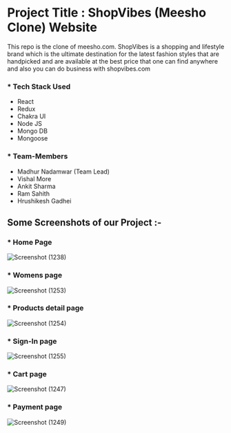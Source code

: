 
# Project Title : ShopVibes (Meesho Clone) Website

This repo is the clone of meesho.com. ShopVibes is a shopping and lifestyle brand which is the ultimate destination for the latest fashion styles that are handpicked and are available at the best price that one can find anywhere and also you can do business with shopvibes.com  

### * Tech Stack Used

- React
- Redux
- Chakra UI
- Node JS 
- Mongo DB 
- Mongoose 


### * Team-Members

- Madhur Nadamwar (Team Lead)
- Vishal More
- Ankit Sharma
- Ram Sahith 
- Hrushikesh Gadhei

## Some Screenshots of our Project :-



### * Home Page 

![Screenshot (1238)](https://user-images.githubusercontent.com/107456969/229345775-58ff7a33-a2b9-442b-9ca1-b086b1d9cbf0.png)

### * Womens page

![Screenshot (1253)](https://user-images.githubusercontent.com/107456969/229354139-b3279646-e588-4c85-ad2e-c009b6889137.png)

### * Products detail page

![Screenshot (1254)](https://user-images.githubusercontent.com/107456969/229354197-8f7b9891-b5dd-4775-8ce3-9dee0884c294.png)

### * Sign-In page

![Screenshot (1255)](https://user-images.githubusercontent.com/107456969/229354269-2e21e095-f8b2-41e2-a606-aa65dde2dd3b.png)

### * Cart page

![Screenshot (1247)](https://user-images.githubusercontent.com/107456969/229345812-90674928-37f3-4c8a-8038-1b29d06e79ee.png)

### * Payment page

![Screenshot (1249)](https://user-images.githubusercontent.com/107456969/229345824-9d5df5ed-6899-454a-bbe9-22a11ebf1bd8.png)









